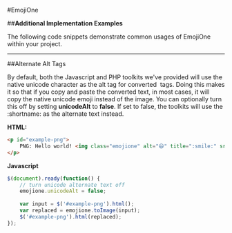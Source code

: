 #EmojiOne

##**Additional Implementation Examples**

The following code snippets demonstrate common usages of EmojiOne within your project.

----------

##Alternate Alt Tags

By default, both the Javascript and PHP toolkits we've provided will use the native unicode character as the alt tag for converted <IMG> tags. Doing this makes it so that if you copy and paste the converted text, in most cases, it will copy the native unicode emoji instead of the image. You can optionally turn this off by setting **unicodeAlt** to **false**. If set to false, the toolkits will use the :shortname: as the alternate text instead.

**HTML:**
```html
<p id="example-png">
	PNG: Hello world! <img class="emojione" alt="😄" title=":smile:" src="../assets/png/1f604.png">
</p>
```

**Javascript**
```javascript
$(document).ready(function() {
	// turn unicode alternate text off
	emojione.unicodeAlt = false;
	
	var input = $('#example-png').html();
	var replaced = emojione.toImage(input);
	$('#example-png').html(replaced);
});
```